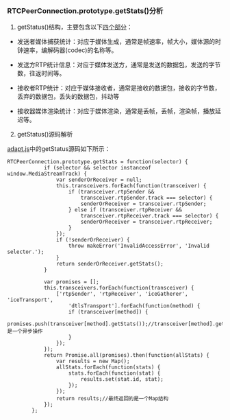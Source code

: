 ### RTCPeerConnection.prototype.getStats()分析
1. getStatus()结构，主要包含以下[四个部分](https://www.callstats.io/blog/2015/07/06/basics-webrtc-getstats-api)：

- 发送者媒体捕获统计：对应于媒体生成，通常是帧速率，帧大小，媒体源的时钟速率，编解码器(codec)的名称等。

- 发送方RTP统计信息：对应于媒体发送方，通常是发送的数据包，发送的字节数，往返时间等。

- 接收者RTP统计：对应于媒体接收者，通常是接收的数据包，接收的字节数，丢弃的数据包，丢失的数据包，抖动等

- 接收器媒体渲染统计：对应于媒体渲染，通常是丢帧，丢帧，渲染帧，播放延迟等。


2. getStatus()源码解析

[adapt.js](https://webrtc.github.io/adapter/adapter-latest.js)中的getStatus源码如下所示：

```
RTCPeerConnection.prototype.getStats = function(selector) {
            if (selector && selector instanceof window.MediaStreamTrack) {
                var senderOrReceiver = null;
                this.transceivers.forEach(function(transceiver) {
                    if (transceiver.rtpSender &&
                        transceiver.rtpSender.track === selector) {
                        senderOrReceiver = transceiver.rtpSender;
                    } else if (transceiver.rtpReceiver &&
                        transceiver.rtpReceiver.track === selector) {
                        senderOrReceiver = transceiver.rtpReceiver;
                    }
                });
                if (!senderOrReceiver) {
                    throw makeError('InvalidAccessError', 'Invalid selector.');
                }
                return senderOrReceiver.getStats();
            }

            var promises = [];
            this.transceivers.forEach(function(transceiver) {
                ['rtpSender', 'rtpReceiver', 'iceGatherer', 'iceTransport',
                    'dtlsTransport'].forEach(function(method) {
                    if (transceiver[method]) {
                        promises.push(transceiver[method].getStats());//transceiver[method].getStats()是一个异步操作
                    }
                });
            });
            return Promise.all(promises).then(function(allStats) {
                var results = new Map();
                allStats.forEach(function(stats) {
                    stats.forEach(function(stat) {
                        results.set(stat.id, stat);
                    });
                });
                return results;//最终返回的是一个Map结构
            });
        };
```
